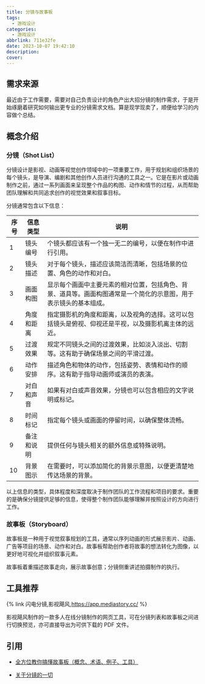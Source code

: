 ```yaml
---
title: 分镜与故事板
tags:
  - 游戏设计
categories:
  - 游戏设计
abbrlink: 711e32fe
date: 2023-10-07 19:42:10
description:
cover:
---
```


## 需求来源

最近由于工作需要，需要对自己负责设计的角色产出大招分镜的制作需求，于是开始琢磨着研究如何输出更专业的分镜需求文档。算是现学现卖了，顺便给学习的内容做个总结。



## 概念介绍

### 分镜（Shot List）

分镜设计是影视、动画等视觉创作领域中的一项重要工作，用于规划和组织场景的每个镜头，是导演、编剧和其他创作人员进行沟通的工具之一。它是在影片或动画制作之前，通过一系列画面来呈现整个作品的构图、动作和情节的过程，从而帮助团队理解和共同追求创作的视觉效果和叙事目标。

分镜通常包含以下信息：

|序号|信息类型|说明|
|---|---|---|
|1|镜头编号|个镜头都应该有一个独一无二的编号，以便在制作中进行引用。|
|2|镜头描述|对于每个镜头，描述应该简洁而清晰，包括场景的位置、角色的动作和对白。|
|3|画面构图|显示每个画面中主要元素的相对位置，包括角色、背景、道具等。画面构图通常是一个简化的示意图，用于表示镜头的基本组成。|
|4|角度和距离| 指定摄影机的角度和距离，以及视角的选择。这可以包括镜头是俯视、仰视还是平视，以及摄影机离主体的远近。|
|5|过渡效果|规定不同镜头之间的过渡效果，比如淡入淡出、切割等。这有助于确保场景之间的平滑过渡。|
|6|动作安排|描述角色和物体的动作，包括姿势、表情和动作的顺序。这有助于指导动画师或演员的表演。|
|7|对白和声音|如果有对白或声音效果，分镜也可以包含相应的文字说明或标记。|
|8|时间标记| 指定每个镜头或画面的停留时间，以确保整体流畅。|
|9|备注和说明| 提供任何与镜头相关的额外信息或特殊说明。|
|10|背景图示|在需要时，可以添加简化的背景示意图，以便更清楚地传达场景的背景。|

以上信息的类型，具体程度和深度取决于制作团队的工作流程和项目的要求。重要的是确保分镜提供足够的信息，使得整个制作团队能够理解并按照设计的方向进行工作。




### 故事板（Storyboard）

故事板是一种用于视觉叙事规划的工具，通常以序列动画的形式展示影片、动画、广告等项目的场景、动作和对白。故事板帮助创作者将故事的想法转化为图像，以更好地可视化并组织叙事元素。

故事板着重描述故事走向，展示故事创意；分镜侧重讲述拍摄制作的执行。




## 工具推荐

{% link 闪电分镜,影视飓风,https://app.mediastory.cc/ %}  

影视飓风制作的一款多人在线分镜制作的网页工具，可在分镜列表和故事板之间进行切换预览，亦可直接导出为可供下载的 PDF 文件。



## 引用

- [全方位教你搞懂故事板（概念、术语、例子、工具）](https://zhuanlan.zhihu.com/p/584086863)

- [关于分镜的一切](https://zhuanlan.zhihu.com/p/203091191)